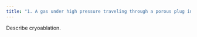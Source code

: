 ```yaml
---
title: "1. A gas under high pressure traveling through a porous plug into an area of lower pressure allows the gas to expand and become cooler (Joule-Thomson effect) 2. Argon gas at +/- 160&#8304; C is used to form &quot;ice ball&quot; as a marker for tumor margins (approx. 10 minutes), followed by thawing using helium (approx. 8 minutes) 3. Basically: Freeze --&gt; Thaw --&gt; Freeze 4. Creates osmotic shifts resulting in cellular membrane ruption, and ultimately cell death. The resulting endothelial damage leads to platelet aggregation and microthrombosis"
---
```

Describe cryoablation.

